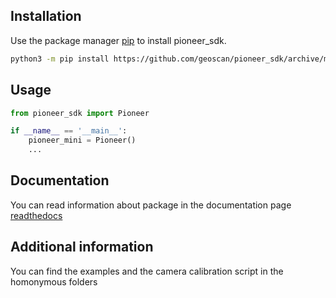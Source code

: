 ## Installation

Use the package manager [pip](https://pip.pypa.io/en/stable/) to install pioneer_sdk.

```bash
python3 -m pip install https://github.com/geoscan/pioneer_sdk/archive/master.zip
```
## Usage

```python
from pioneer_sdk import Pioneer

if __name__ == '__main__':
    pioneer_mini = Pioneer()
    ...
```

## Documentation

You can read information about package in the documentation page 
[readthedocs](https://pioneer-doc.readthedocs.io/ru/master/)

## Additional information

You can find the examples and the camera calibration script in the homonymous folders
